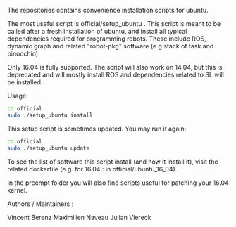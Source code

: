 The repositories contains convenience installation scripts for ubuntu.

The most useful script is official/setup_ubuntu . This script is meant to be called after a fresh installation of ubuntu, and install all typical dependencies required for programming robots. These include ROS, dynamic graph and related "robot-pkg" software (e.g stack of task and pinocchio).

Only 16.04 is fully supported. The script will also work on 14.04, but this is deprecated and will mostly install ROS and dependencies related to SL will be installed.

Usage:

```bash
cd official
sudo ./setup_ubuntu install
```

This setup script is sometimes updated. You may run it again:

```bash
cd official
sudo ./setup_ubuntu update
```

To see the list of software this script install (and how it install it), visit the related dockerfile (e.g. for 16.04 : in official/ubuntu_16_04).

In the preempt folder you will also find scripts useful for patching your 16.04 kernel.

Authors / Maintainers :

Vincent Berenz
Maximilien Naveau
Julian Viereck
